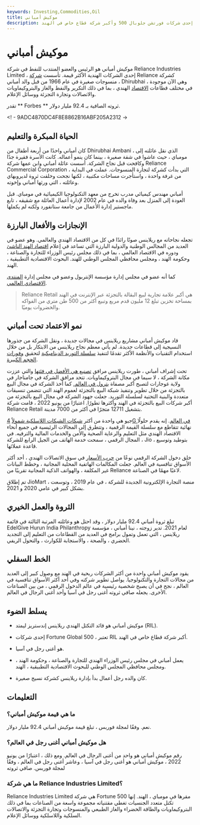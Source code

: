 ```yaml
---
keywords: Investing,Commodities,Oil
title: موكيش أمباني
description: يرأس موكيش أمباني التكتل الهندي ريلاينس إندستريز ليمتد ، إحدى شركات فورتشن جلوبال 500 وأكبر شركة قطاع خاص في الهند.
---
```


# موكيش أمباني
موكيش أمباني هو الرئيس والعضو المنتدب للنفط في شركة Reliance Industries Limited ، إحدى الشركات الهندية الأكثر قيمة. تأسست [شركة](/conglomerate) Reliance كشركة منسوجات صغيرة في عام 1966 من قبل والد أمباني ، Dhirubhai ، وهي الآن موجودة في مختلف قطاعات [الاقتصاد](/economy) الهندي ، بما في ذلك التكرير والنفط والغاز والبتروكيماويات والاتصالات وتجارة التجزئة ووسائل الإعلام.

تقدر ** Forbes ** ثروته الصافية بـ 92.4 مليار دولار.

<! - 9ADC4870DC4F8E8862B16ABF205A2312 ->

## الحياة المبكرة والتعليم

كان أمباني واحدًا من أربعة أطفال من Dhirubhai Ambani ، الذي نقل عائلته إلى مومباي ، حيث عاشوا في شقة صغيرة ، بينما كان ينمو أعماله. كانت الأسرة فقيرة جدًا وكافحت قبل نجاح الشركة. أسست عائلة أمباني وابن عمها شركة Reliance Commercial Corporation ، التي بدأت كشركة لتجارة المنسوجات. عملت في البداية من غرفة واحدة ، واستأجرت مساحات مكتبية ، لكنها نجحت وخلقت ثروة لديروبهاي وعائلته ، التي ورثها أمباني وإخوته.

أمباني مهندس كيميائي مدرب تخرج من معهد التكنولوجيا الكيميائية في مومباي. قبل العودة إلى المنزل بعد وفاة والده في عام 2002 لإدارة أعمال العائلة مع شقيقه ، تابع ماجستير إدارة الأعمال من جامعة ستانفورد ولكنه لم يكملها.

## الإنجازات والأفعال البارزة

تجعله نجاحاته مع ريلاينس صوتًا رائدًا في كل من الاقتصاد الهندي والعالمي. وهو عضو في العديد من المجالس الوطنية والدولية البارزة التي تساعد في إعلام [اقتصاد الهند الناشئ](/bric) ودوره في الاقتصاد العالمي ، بما في ذلك مجلس رئيس الوزراء للتجارة والصناعة ، وحكومة الهند ، ومجلس محافظي المجلس الوطني للهند. البحوث الاقتصادية التطبيقية ، الهند.

كما أنه عضو في مجلس إدارة مؤسسة الإنتربول وعضو في مجلس إدارة [المنتدى الاقتصادي العالمي](/world-economic-forum).

> Reliance Retail هي أكبر علامة تجارية لبيع البقالة بالتجزئة عبر الإنترنت في الهند بمساحة تخزين تبلغ 12 مليون قدم مربع وتبيع أكثر من 500 طن متري من الفواكه والخضروات يوميًا.

>

## نمو الاعتماد تحت أمباني

قاد موكيش أمباني مشاريع ريلاينس في مجالات جديدة ، ونقل الشركة من جذورها النسيجية إلى قطاعات جديدة. لم يأتي معظم نجاح ريلاينس من الابتكار بل من خلال استخدام التقنيات والأنظمة الأكثر تقدمًا لتنفيذ [سلسلة التوريد الديناميكية](/supplychain) لتحقيق [وفورات الحجم الكبيرة](/economiesofscale).

تحت إشراف أمباني ، طورت ريلاينس مرافق [تصنيع هي الأفضل في فئتها](/manufacturing-production) والتي عززت مكانة الشركة ، لا سيما في مجال البتروكيماويات. تتحد مرافق الشركة في جامناجار في ولاية غوجارات لتصبح أكبر مصفاة [بترول في العالم.](/petroleum) كما أخذ الشركة في مجال البيع بالتجزئة من خلال تطوير وتنفيذ شبكة البيع بالتجزئة لعموم الهند التي تتضمن تنسيقات متعددة والبنية التحتية لسلسلة التوريد. جعلت جهود الشركة في مجال البيع بالتجزئة من أكبر شركات البيع بالتجزئة في الهند وأكثرها تطورًا. اعتبارًا من يونيو 2022 ، قامت شركة Reliance Retail بتشغيل 12711 متجرًا في أكثر من 7000 مدينة.

جيو هي واحدة من أكثر [شبكات الشبكات اللاسلكية شمولاً](/broadband) [4G في العالم](/broadband). إنه يقدم حلولًا نهائية تتقاطع مع سلسلة القيمة الرقمية ، وتتطرق إلى المجالات الرئيسية في جميع أنحاء الاقتصاد الهندي مثل التعليم والرعاية الصحية والأمن والخدمات المالية والترفيه. في المجال الرقمي ، سمحت خدمة الهاتف من الجيل الرابع للشركة ، Jio ، بتوطيد وتوسيع قاعدة عملائها.

خلق دخول الشركة الرقمي نوعًا من [حرب الأسعار](/price-war) في سوق الاتصالات الهندي ، أحد أكثر الأسواق تنافسية في العالم. جعلت المكالمات الهاتفية المحلية المجانية ، وخطط البيانات غير المكلفة ، والهواتف الذكية المجانية تقريبًا من Reliance لاعبًا مهمًا في الصناعة.

تم إطلاق JioMart ، منصة التجارة الإلكترونية الجديدة للشركة ، في عام 2019 ، وتوسعت بشكل كبير في عامي 2020 و 2021.

## الثروة والعمل الخيري

تبلغ ثروة أمباني 92.4 مليار دولار ، وقد احتل هو وعائلته المرتبة الثالثة في قائمة EdelGive Hurun India Philanthropy لعام 2021. تدير زوجته ، نينا أمباني ، مؤسسة ريلاينس ، التي تعمل وتمول برامج في العديد من القطاعات من التعليم إلى التجديد الحضري ، والصحة ، والاستجابة للكوارث ، والتحول الريفي.

## الخط السفلي

يقود موكيش أمباني واحدة من أكثر الشركات ربحية في الهند مع وصول كبير إلى العديد من مجالات التجارة والتكنولوجيا. يواصل تطوير شركته وفي أحد أكثر الأسواق تنافسية في العالم ، نجح في أن يصبح شخصية رئيسية في عالم الدخول الرقمي ، من بين الصناعات الأخرى. يجعله صافي ثروته أغنى رجل في آسيا وأحد أغنى الرجال في العالم.

## يسلط الضوء

- موكيش أمباني هو قائد التكتل الهندي ريلاينس إندستريز ليمتد (RIL).

- إحدى شركات Fortune Global 500 ، تعتبر RIL أكبر شركة قطاع خاص في الهند.

- هو أغنى رجل في آسيا.

- يعمل أمباني في مجلس رئيس الوزراء الهندي للتجارة والصناعة ، وحكومة الهند ، ومجلس محافظي المجلس الوطني للبحوث الاقتصادية التطبيقية ، الهند.

- كان والده رجل أعمال بدأ بإدارة ريلاينس كشركة نسيج صغيرة.

## التعليمات

### ما هي قيمة موكيش أمباني؟

نعم. وفقًا لمجلة فوربس ، تبلغ قيمة موكيش أمباني 92.4 مليار دولار.

### هل موكيش أمباني أغنى رجل في العالم؟

رقم موكيش أمباني هو واحد من أغنى الرجال في العالم. ومع ذلك ، اعتبارًا من يونيو 2022 ، موكيش أمباني هو أغنى رجل في آسيا ، وعاشر أغنى رجل في العالم ، وفقًا لمجلة فوربس. صافي ثروته

### ما هي شركة Reliance Industries Limited؟

Reliance Industries Limited هي شركة Fortune 500 مقرها في مومباي ، الهند. إنها تكتل متعدد الجنسيات تغطي مقتنياته مجموعة واسعة من الصناعات بما في ذلك البتروكيماويات والطاقة الخضراء والغاز الطبيعي والمنسوجات وتجارة التجزئة والاتصالات السلكية واللاسلكية ووسائل الإعلام.

